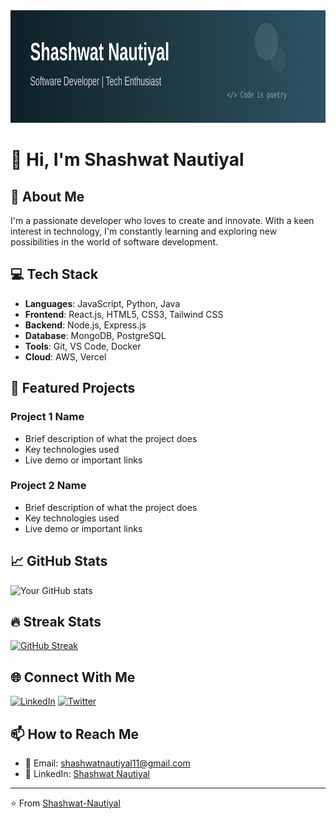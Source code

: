 <div align="center">
    <img src="header.svg" width="800" height="180" alt="header">
</div>

# 👋 Hi, I'm Shashwat Nautiyal

## 🚀 About Me
I'm a passionate developer who loves to create and innovate. With a keen interest in technology, I'm constantly learning and exploring new possibilities in the world of software development.

## 💻 Tech Stack
- **Languages**: JavaScript, Python, Java
- **Frontend**: React.js, HTML5, CSS3, Tailwind CSS
- **Backend**: Node.js, Express.js
- **Database**: MongoDB, PostgreSQL
- **Tools**: Git, VS Code, Docker
- **Cloud**: AWS, Vercel

## 🌟 Featured Projects
### Project 1 Name
- Brief description of what the project does
- Key technologies used
- Live demo or important links

### Project 2 Name
- Brief description of what the project does
- Key technologies used
- Live demo or important links

## 📈 GitHub Stats
![Your GitHub stats](https://github-readme-stats.vercel.app/api?username=Shashwat-Nautiyal&show_icons=true&theme=radical)

## 🔥 Streak Stats
[![GitHub Streak](https://github-readme-streak-stats.herokuapp.com/?user=Shashwat-Nautiyal&theme=dark)](https://git.io/streak-stats)

## 🌐 Connect With Me
[![LinkedIn](https://img.shields.io/badge/LinkedIn-0077B5?style=for-the-badge&logo=linkedin&logoColor=white)]([your-linkedin-url](https://www.linkedin.com/in/shashwat-nautiyal-347458280/))
[![Twitter](https://img.shields.io/badge/Twitter-1DA1F2?style=for-the-badge&logo=twitter&logoColor=white)]([your-twitter-url](https://x.com/hiha_the_great))


## 📫 How to Reach Me
- 📧 Email: shashwatnautiyal11@gmail.com
- 💼 LinkedIn: [Shashwat Nautiyal](your-linkedin-url)
  

---
⭐️ From [Shashwat-Nautiyal](https://github.com/Shashwat-Nautiyal)
